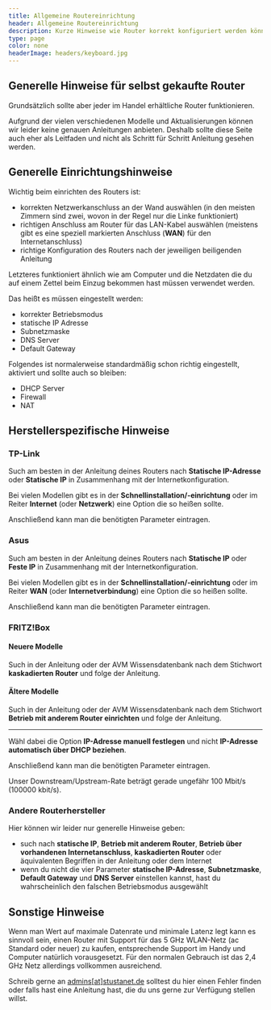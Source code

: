 ```yaml
---
title: Allgemeine Routereinrichtung
header: Allgemeine Routereinrichtung
description: Kurze Hinweise wie Router korrekt konfiguriert werden können.
type: page
color: none
headerImage: headers/keyboard.jpg
---
```


## Generelle Hinweise für selbst gekaufte Router

Grundsätzlich sollte aber jeder im Handel erhältliche Router funktionieren.

Aufgrund der vielen verschiedenen Modelle und Aktualisierungen können wir leider keine genauen Anleitungen anbieten.
Deshalb sollte diese Seite auch eher als Leitfaden und nicht als Schritt für Schritt Anleitung gesehen werden.

## Generelle Einrichtungshinweise

Wichtig beim einrichten des Routers ist:

* korrekten Netzwerkanschluss an der Wand auswählen (in den meisten Zimmern sind zwei, wovon in der Regel nur die Linke funktioniert) 
* richtigen Anschluss am Router für das LAN-Kabel auswählen (meistens gibt es eine speziell markierten Anschluss (**WAN**) für den Internetanschluss)
* richtige Konfiguration des Routers nach der jeweiligen beiligenden Anleitung

Letzteres funktioniert ähnlich wie am Computer und die Netzdaten die du auf einem Zettel beim Einzug bekommen hast müssen verwendet werden.

Das heißt es müssen eingestellt werden:

* korrekter Betriebsmodus
* statische IP Adresse
* Subnetzmaske
* DNS Server
* Default Gateway

Folgendes ist normalerweise standardmäßig schon richtig eingestellt, aktiviert und sollte auch so bleiben:

* DHCP Server
* Firewall
* NAT

## Herstellerspezifische Hinweise

### TP-Link

Such am besten in der Anleitung deines Routers nach **Statische IP-Adresse** oder **Statische IP** in Zusammenhang mit der Internetkonfiguration.

Bei vielen Modellen gibt es in der **Schnellinstallation/-einrichtung** oder im Reiter **Internet** (oder **Netzwerk**) eine Option die so heißen sollte.

Anschließend kann man die benötigten Parameter eintragen.

### Asus

Such am besten in der Anleitung deines Routers nach **Statische IP** oder **Feste IP** in Zusammenhang mit der Internetkonfiguration.

Bei vielen Modellen gibt es in der **Schnellinstallation/-einrichtung** oder im Reiter **WAN** (oder **Internetverbindung**) eine Option die so heißen sollte.

Anschließend kann man die benötigten Parameter eintragen.

### FRITZ!Box

#### Neuere Modelle

Such in der Anleitung oder der AVM Wissensdatenbank nach dem Stichwort **kaskadierten Router** und folge der Anleitung.

#### Ältere Modelle

Such in der Anleitung oder der AVM Wissensdatenbank nach dem Stichwort **Betrieb mit anderem Router einrichten** und folge der Anleitung.

-------------

Wähl dabei die Option **IP-Adresse manuell festlegen** und nicht **IP-Adresse automatisch über DHCP beziehen**.

Anschließend kann man die benötigten Parameter eintragen.

Unser Downstream/Upstream-Rate beträgt gerade ungefähr 100 Mbit/s (100000 kbit/s).

### Andere Routerhersteller

Hier können wir leider nur generelle Hinweise geben:

* such nach **statische IP**, **Betrieb mit anderem Router**, **Betrieb über vorhandenen Internetanschluss**, **kaskadierten Router** oder äquivalenten Begriffen in der Anleitung oder dem Internet
* wenn du nicht die vier Parameter **statische IP-Adresse**, **Subnetzmaske**, **Default Gateway** und **DNS Server** einstellen kannst, hast du wahrscheinlich den falschen Betriebsmodus ausgewählt

## Sonstige Hinweise

Wenn man Wert auf maximale Datenrate und minimale Latenz legt kann es sinnvoll sein, einen Router mit Support für das 5 GHz WLAN-Netz (ac Standard oder neuer) zu kaufen, entsprechende Support im Handy und Computer natürlich vorausgesetzt.
Für den normalen Gebrauch ist das 2,4 GHz Netz allerdings vollkommen ausreichend.

Schreib gerne an [admins[at]stustanet.de](https://stustanet.de/mail/admins) solltest du hier einen Fehler finden oder falls hast eine Anleitung hast, die du uns gerne zur Verfügung stellen willst.